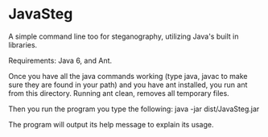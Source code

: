 JavaSteg
========

A simple command line too for steganography, utilizing Java's built in libraries.

Requirements:
Java 6, and Ant.

Once you have all the java commands working (type java, javac to make sure they are found in your path)
and you have ant installed, you run ant from this directory. Running ant clean, removes all temporary files. 

Then you run the program you type the following:
java -jar dist/JavaSteg.jar

The program will output its help message to explain its usage.
